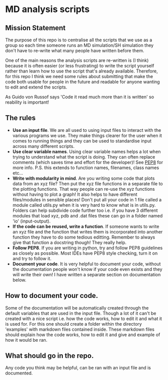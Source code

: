 # MD analysis scripts

## Mission Statement
The purpose of this repo is to centralise all the scripts that we use as a group so each time someone runs an MD simulation/SH simulation they don't have to re-write what many people have written before them.

One of the main reasons the analysis scripts are re-written is (I think) because it is often easier (or less frustrating) to write the script yourself rather than learn how to use the script that's already available. Therefore, for this repo I think we need some rules about submitting that make the code both usable for people in the future and readable for anyone wanting to edit and extend the scripts.

As Guido von Russof says 'Code it read much more than it is written' so reability is important!



## The rules

 - **Use an input file**.  We are all used to using input files to interact with the various programs we use. They make things clearer for the user when it comes to running things and they can be used to standardise input across many different scripts.
 - **Use clear variable names**. Using clear variable names helps a lot when trying to understand what the script is doing. They can often replace comments (which saves time and effort for the developer)! See [PEP8](https://realpython.com/python-pep8/#naming-styles) for more info. P.S. this extends to function names, filenames, class names etc...
 - **Write with modularity in mind**. Are you writing some code that plots data from an xyz file? Then put the xyz file functions in a separate file to the plotting functions. That way people can re-use the xyz functions without having to plot a graph! It also helps to have different files/modules in sensible places! Don't put all your code in 1 file called a module called utils.py when it is very hard to know what is in utils.py. Folders can help subdivide code further too i.e. if you have 3 different modules that load xyz, pdb and .dat files these can go in a folder named 'io' (input-output).
 - **If the code can be reused, write a function**. If someone wants to write an xyz file and the function that writes them is incorporated into another function they have to do some tedious editting. Remember to always give that function a docstring though! They really help.
 - **Follow PEP8**. If you are writing in python, try and follow PEP8 guidelines as closely as possible. Most IDEs have PEP8 style checking, turn it on and try to follow it.
 - **Document your code**. It is very helpful to document your code, without the documentation people won't know if your code even exists and they will write their own! I have written a separate section on documentation below.


## How to document your code.
Some of the documentation will be automatically created through the default variables that are used in the input file. Though a lot of it can't be created with a nice script i.e. how the code works, how to edit it and what it is used for. For this one should create a folder within the directory 'examples' with markdown files contained inside. These markdown files should explain how the code works, how to edit it and give and example of how it would be ran.

## What should go in the repo.
Any code you think may be helpful, can be ran with an input file and is documented.

